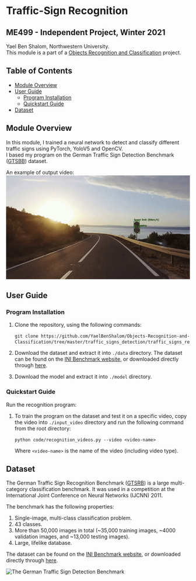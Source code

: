 # Traffic-Sign Recognition
## ME499 - Independent Project, Winter 2021
Yael Ben Shalom, Northwestern University.<br>
This module is a part of a [Objects Recognition and Classification](https://github.com/YaelBenShalom/Objects-Recognition-and-Classification) project.


Table of Contents
-----------------
  * [Module Overview](#module-overview)
  * [User Guide](#user-guide)
    * [Program Installation](#program-installation)
    * [Quickstart Guide](#quickstart-guide)
  * [Dataset](#dataset)


## Module Overview
In this module, I trained a neural network to detect and classify different traffic signs using PyTorch, YoloV5 and OpenCV.<br>
I based my program on the German Traffic Sign Detection Benchmark ([GTSBB](https://benchmark.ini.rub.de/gtsdb_news.html)) dataset.

An example of output video:<br>
    ![Traffic-Sign Recognition](https://github.com/YaelBenShalom/Objects-Recognition-and-Classification/blob/master/traffic_signs_detection/traffic_signs_recognition/images/traffic-sign.gif?raw=true)


## User Guide
### Program Installation

1. Clone the repository, using the following commands:
    ```
    git clone https://github.com/YaelBenShalom/Objects-Recognition-and-Classification/tree/master/traffic_signs_detection/traffic_signs_recognition
    ```

2. Download the dataset and extract it into `./data` directory. The dataset can be found on the [INI Benchmark website](https://benchmark.ini.rub.de/?section=gtsrb&subsection=news), or downloaded directly through [here](https://sid.erda.dk/public/archives/daaeac0d7ce1152aea9b61d9f1e19370/published-archive.html).

3. Download the model and extract it into `./model` directory.


### Quickstart Guide

Run the recognition program:
1. To train the program on the dataset and test it on a specific video, copy the video into `./input_video` directory and run the following command from the root directory:
    ```
    python code/recognition_videos.py --video <video-name>
    ```
    Where `<video-name>` is the name of the video (including video type).


## Dataset
The German Traffic Sign Recognition Benchmark ([GTSRB](https://benchmark.ini.rub.de/gtsrb_news.html)) is a large multi-category classification benchmark. It was used in a competition at the International Joint Conference on Neural Networks (IJCNN) 2011.

The benchmark has the following properties:
1. Single-image, multi-class classification problem.
2. 43 classes.
3. More than 50,000 images in total (~35,000 training images, ~4000 validation images, and ~13,000 testing images).
4. Large, lifelike database.

The dataset can be found on the [INI Benchmark website](https://benchmark.ini.rub.de/?section=gtsrb&subsection=news), or downloaded directly through [here](https://sid.erda.dk/public/archives/daaeac0d7ce1152aea9b61d9f1e19370/published-archive.html).

![The German Traffic Sign Detection Benchmark](https://github.com/YaelBenShalom/Traffic-Sign-Recognition-and-Classification/blob/master/traffic_signs_detection/traffic_signs_recognition/images/dataset.png?raw=true)